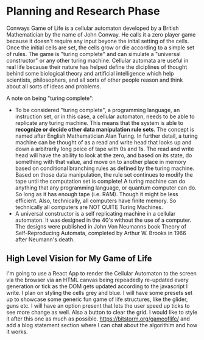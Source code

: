 # Planning and Research Phase

Conways Game of Life is a cellular automaton developed by a British Mathematician by the name of John Conway. He calls it a zero player game because it doesn't require any input beyone the inital setting of the cells. Once the initial cells are set, the cells grow or die according to a simple set of rules. The game is "turing complete" and can simulate a "universal constructor" or any other turing machine. Cellular automata are useful in real life because their nature has helped define the diciplines of thought behind some biological theory and artificial intelligence which help scientists, philosophers, and all sorts of other people reason and think about all sorts of ideas and problems. 

A note on being "turing complete":
- To be considered "turing complete", a programming language, an instruction set, or in this case, a cellular automaton, needs to be able to replicate any turing machine. This means that the system is able to **recognize or decide other data manipulation rule sets**. The concept is named after English Mathematician Alan Turing. In further detail, a turing machine can be thought of as a read and write head that looks up and down a arbitrarily long peice of tape with 0s and 1s. The read and write head will have the ability to look at the zero, and based on its state, do something with that value, and move on to another place in memory based on conditional branching rules as defined by the turing machine. Based on those data manipulation, the rule set continues to modify the tape until the computation set is complete! A turing machine can do anything that any programming language, or quantum computer can do. So long as it has enough tape (i.e. RAM). Though it might be less efficient. Also, technically, all computers have finite memory. So technically all computers are NOT QUITE Turing Machines.
- A universal constructor is a self replicating machine in a cellular automaton. It was designed in the 40's without the use of a computer. The designs were published in John Von Neumanns book Theory of Self-Reproducing Automata, completed by Arthur W. Brooks in 1966 after Neumann's death. 


## High Level Vision for My Game of Life

I'm going to use a React App to render the Cellular Automaton to the screen via the browser via an HTML canvas being repeadedly re-updated every generation or tick as the DOM gets updated according to the javascript I write. I plan on styling the cells grey and blue. I will have some presets set up to showcase some generic fun game of life structures, like the glider, guns etc. I will have an option present that lets the user speed up ticks to see more change as well. Also a button to clear the grid. I would like to style it after this one as much as possible. https://bitstorm.org/gameoflife/ and add a blog statement section where I can chat about the algorithim and how it works. 





